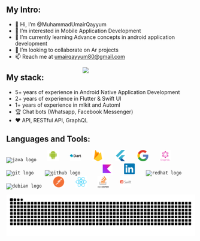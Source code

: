 
## My Intro:
- 👋 Hi, I’m @MuhammadUmairQayyum
- 👀 I’m interested in Mobile Application Development
- 🌱 I’m currently learning Advance concepts in android application development
- 💞️ I’m looking to collaborate on Ar projects
- 📫 Reach me at umairqayyum80@gmail.com


<img align="right" src="https://octodex.github.com/images/welcometocat.png" width="300">

## My stack:
- 5+ years of experience in Android Native Application Development
- 2+ years of experience in Flutter & Swift UI
- 1+ years of experience in mlkit and Automl
- 🏆 Chat bots (Whatsapp, Facebook Messenger)
- ❤️ API, RESTful API, GraphQL

## Languages and Tools:
<div align="left">
 <code><img src="https://cdn.jsdelivr.net/gh/devicons/devicon/icons/java/java-original.svg" height="30" alt="java logo"  /></code>
  <img width="22" />
  <code><img src= "https://github.com/devicons/devicon/blob/v2.16.0/icons/android/android-original-wordmark.svg" height="30" alt="Android logo"  /></code>
  <img width="22" />
  <code><img src="https://github.com/devicons/devicon/blob/v2.16.0/icons/dart/dart-original-wordmark.svg" height="30" alt="react logo"  /></code>
  <img width="22" />
  <code><img src="https://github.com/devicons/devicon/blob/v2.16.0/icons/firebase/firebase-original.svg" height="30" alt="html5 logo"  /></code>
  <img width="22" />
  <code><img src="https://github.com/devicons/devicon/blob/v2.16.0/icons/flutter/flutter-original.svg" height="30" alt="Flutter logo"  /></code>
 
  <img width="22" />
  <code><img src="https://github.com/devicons/devicon/blob/v2.16.0/icons/google/google-original.svg" height="30" alt="Google  logo"  /></code>
  <img width="22" />
  <code><img src="https://github.com/devicons/devicon/blob/v2.16.0/icons/graphql/graphql-plain-wordmark.svg" height="30" alt="docker logo"  /></code>
  <img width="22" />
  <code><img src="https://cdn.jsdelivr.net/gh/devicons/devicon/icons/git/git-original.svg" height="30" alt="git logo"  /></code>
  <img width="22" />
  <code><img src="https://skillicons.dev/icons?i=github" height="30" alt="github logo"  /></code>
  <img width="22" />
  
  <img width="22" />
  <code><img src="https://github.com/devicons/devicon/blob/v2.16.0/icons/kotlin/kotlin-original.svg" height="30" alt="postgresql logo"  /></code>
  <img width="22" />
  <code><img src="https://github.com/devicons/devicon/blob/v2.16.0/icons/linkedin/linkedin-original.svg" height="30" alt="raspberrypi logo"  /></code>
  <img width="22" />
  <code><img src="https://cdn.jsdelivr.net/gh/devicons/devicon/icons/redhat/redhat-original.svg" height="30" alt="redhat logo"  /></code>
  <img width="22" />
  <code><img src="https://cdn.jsdelivr.net/gh/devicons/devicon/icons/debian/debian-original.svg" height="30" alt="debian logo"  /></code>
  <!--   <img width="12" /> -->
  <!-- <code><img src="https://img.shields.io/badge/Socket.io-010101?logo=socketdotio&logoColor=white&style=for-the-badge" height="30" alt="socketio logo"  /></code> -->
  <img width="22" />
  <code><img src="https://github.com/devicons/devicon/blob/v2.16.0/icons/postman/postman-original.svg" height="30" alt="ubuntu logo"  /></code>
  <img width="22" />
  <code><img src="https://github.com/devicons/devicon/blob/v2.16.0/icons/react/react-original.svg" height="30" alt="react logo"  /></code>
  <img width="22" />
  <code><img src="https://github.com/devicons/devicon/blob/v2.16.0/icons/stackoverflow/stackoverflow-original-wordmark.svg" height="30" alt="webpack logo"  /></code>

  <img width="22" />
  <code><img src="https://github.com/devicons/devicon/blob/v2.16.0/icons/swift/swift-original-wordmark.svg" height="30" alt="webpack logo"  /></code>
</div>

 

  
![Snake animation](https://raw.githubusercontent.com/taozhi8833998/taozhi8833998/output/github-contribution-grid-snake-dark.svg)

<!---
MuhammadUmairQayyum/MuhammadUmairQayyum is a ✨ special ✨ repository because its `README.md` (this file) appears on your GitHub profile.
You can click the Preview link to take a look at your changes.
--->
